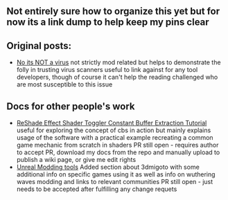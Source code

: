 ## Not entirely sure how to organize this yet but for now its a link dump to help keep my pins clear

## Original posts: 
* [No its NOT a virus](https://github.com/elbadcode/NoItsNotaVirus/blob/main/README.md)
  not strictly mod related but helps to demonstrate the folly in trusting virus scanners
  useful to link against for any tool developers, though of course it can't help the reading challenged who are most susceptible to this issue

## Docs for other people's work 
* [ReShade Effect Shader Toggler Constant Buffer Extraction Tutorial](https://github.com/elbadcode/ReshadeEffectShaderToggler/wiki/Constant-Buffer-Extraction-in-Action)
  useful for exploring the concept of cbs in action but mainly explains usage of the software
  with a practical example recreating a common game mechanic from scratch in shaders
  PR still open - requires author to accept PR, download my docs from the repo and manually upload to publish a wiki page, or give me edit rights
* [Unreal Modding tools](https://github.com/elbadcode/UE-Modding-Tools)
  Added section about 3dmigoto with some additional info on specific games using it as well as info on wuthering waves modding and links to relevant communities
  PR still open - just needs to be accepted after fulfilling any change requets
